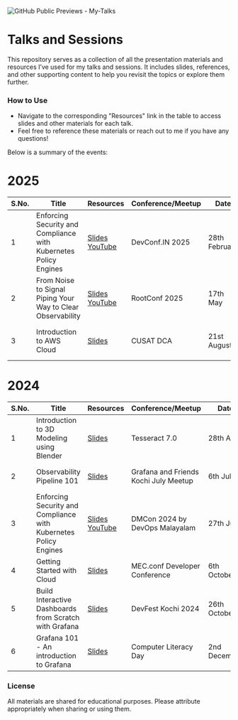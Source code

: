 ![GitHub Public Previews - My-Talks](https://github.com/user-attachments/assets/198bc83d-207d-4ae2-92fd-594ea0e5dec3)

# Talks and Sessions  
This repository serves as a collection of all the presentation materials and resources I’ve used for my talks and sessions. It includes slides, references, and other supporting content to help you revisit the topics or explore them further. 

### How to Use  
- Navigate to the corresponding "Resources" link in the table to access slides and other materials for each talk.  
- Feel free to reference these materials or reach out to me if you have any questions!

Below is a summary of the events: 
# 2025
| S.No. | Title                                 | Resources                 | Conference/Meetup         | Date       | Venue                   |  
|-------|---------------------------------------|---------------------------|---------------------------|------------|-------------------------|  
| 1     | Enforcing Security and Compliance with Kubernetes Policy Engines  | [Slides](https://1drv.ms/b/c/d599461def86368f/EagLSvaepMdPqxnVVyVrucsBkb8NkfBT7yrpKGxKV0ErRA?e=E4vFkR) [YouTube](https://youtu.be/9I_RPOoCzlY) | ​DevConf.IN 2025   | 28th February | MIT World Peace Univsersity, Pune, Maharashtra     |  
| 2     | From Noise to Signal Piping Your Way to Clear Observability  | [Slides](https://1drv.ms/b/c/d599461def86368f/EVdDtxoUHf9Bip0-9EzqdLYBhXCThJWm0Og4_16g21qDbQ?e=Pg6JqI) [YouTube](https://youtu.be/-D1NSQRwNK8) | ​RootConf 2025   | 17th May | Bangalore International Centre, Bengaluru, Karnataka     |  
| 3     | Introduction to AWS Cloud  | [Slides](https://1drv.ms/b/c/d599461def86368f/ERblqN7bAuJDkRvW9oqPU1cBzLopQeomvZKG-dx5O2NKJw?e=sJ5uVc) | ​CUSAT DCA   | 21st August | School of Engineering, CUSAT, Cochin     |  

# 2024

| S.No. | Title                                 | Resources                 | Conference/Meetup         | Date       | Venue                   |  
|-------|---------------------------------------|---------------------------|---------------------------|------------|-------------------------|  
| 1     | Introduction to 3D Modeling using Blender | [Slides](https://1drv.ms/b/s!Ao82hu8dRpnVgQS0Q6taBSBtqGJB?e=kCF0TJ) | ​Tesseract 7.0            | 28th April | SJCET, Palai, Kerala     |  
| 2     | Observability Pipeline 101             | [Slides](https://1drv.ms/b/s!Ao82hu8dRpnVgRQRDcY66ruKyQnA?e=4PM7WB) | Grafana and Friends Kochi July Meetup             | 6th July  | Tinkerspace, Kochi, Kerala                 |  
| 3     | Enforcing Security and Compliance with Kubernetes Policy Engines               | [Slides](https://1drv.ms/b/s!Ao82hu8dRpnVgQxpcUuLH0iHUs53?e=mvadzf) [YouTube](https://youtu.be/LLL_rvB08Uo?si=wxbiN74fLrDwYVT5) | DMCon 2024 by DevOps Malayalam      | 27th July   | Sree Gokulam Convention Center, Kochi, Kerala           |  
| 4     | Getting Started with Cloud               | [Slides](https://1drv.ms/b/s!Ao82hu8dRpnVgRxOqDx-7522bcF3?e=XgVhZH) | MEC.conf Developer Conference        | 6th October        | MEC, Kochi, Kerala                     |  
| 5     | Build Interactive Dashboards from Scratch with Grafana           | [Slides](https://1drv.ms/b/s!Ao82hu8dRpnVgQ1Les7rPw_RbHaa?e=EldZ7Z) | DevFest Kochi 2024 | 26th October    | XIME, Kochi, Kerala                     |  
| 6     | Grafana 101 - An introduction to Grafana             | [Slides](https://1drv.ms/b/s!Ao82hu8dRpnVgQ7tFcznZootSIGi?e=eZz4Xs) | Computer Literacy Day        | 2nd December        | Sacred Hearts, Kochi, Kerala                  |  

### License  
All materials are shared for educational purposes. Please attribute appropriately when sharing or using them.  
